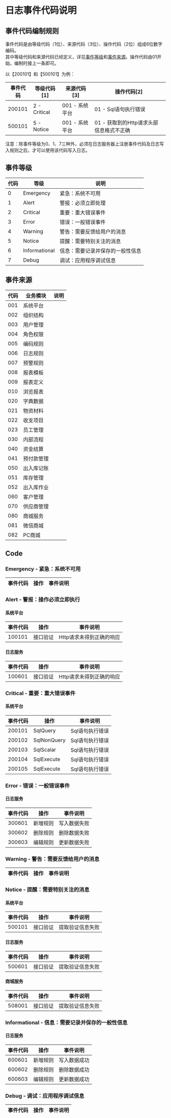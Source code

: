 # 日志事件代码说明

## 事件代码编制规则

事件代码是由等级代码（1位）、来源代码（3位）、操作代码（2位）组成6位数字编码。  
其中等级代码和来源代码已经定义，详见[事件等级](#事件等级)和[事件来源](#事件来源)。操作代码由01开始，编制时接上一条即可。

以【200101】和【500101】为例：

|事件代码|等级代码[1]|来源代码[3]|操作代码[2]
|---|---|---|---|
|200101|2 - Critical|001 - 系统平台|01 - Sql语句执行错误|
|500101|5 - Notice|001 - 系统平台|01 - 获取到的Http请求头部信息格式不正确|

注意：除事件等级为0、1、7三种外，必须在日志服务器上注册事件代码及日志写入规则之后，才可以使用该代码写入日志。

## 事件等级

|代码|等级|说明|
|---|---|---|
|0|Emergency|紧急：系统不可用|
|1|Alert|警报：必须立即处理|
|2|Critical|重要：重大错误事件|
|3|Error|错误：一般错误事件|
|4|Warning|警告：需要反馈给用户的消息|
|5|Notice|提醒：需要特别关注的消息|
|6|Informational|信息：需要记录并保存的一般性信息|
|7|Debug|调试：应用程序调试信息|

## 事件来源

|代码|业务模块|说明|
|---|---|---|
|001|系统平台||
|002|组织结构||
|003|用户管理||
|004|角色权限||
|005|编码规则||
|006|日志规则||
|007|预警规则||
|008|报表模板||
|009|报表定义||
|010|浏览报表||
|020|字典数据||
|021|物资材料||
|022|收支项目||
|023|员工管理||
|030|内部流程||
|040|资金结算||
|041|预付款管理||
|050|出入库记账||
|051|库存管理||
|052|出入库作业||
|060|客户管理||
|070|供应商管理||
|080|商城服务||
|081|微信商城||
|082|PC商城||

## Code

### Emergency - 紧急：系统不可用

|事件代码|操作|事件说明|
|---|---|---|

### Alert - 警报：操作必须立即执行

#### 系统平台

|事件代码|操作|事件说明|
|---|---|---|
|100101|接口验证|Http请求未得到正确的响应|

#### 日志服务

|事件代码|操作|事件说明|
|---|---|---|
|100601|接口验证|Http请求未得到正确的响应|

### Critical - 重要：重大错误事件

#### 系统平台
|事件代码|操作|事件说明|
|---|---|---|
|200101|SqlQuery|Sql语句执行错误|
|200102|SqlNonQuery|Sql语句执行错误|
|200103|SqlScalar|Sql语句执行错误|
|200104|SqlExecute|Sql语句执行错误|
|200105|SqlExecute|Sql语句执行错误|

### Error - 错误：一般错误事件

#### 日志服务

|事件代码|操作|事件说明|
|---|---|---|
|300601|新增规则|写入数据失败|
|300602|删除规则|删除数据失败|
|300603|编辑规则|更新数据失败|

### Warning - 警告：需要反馈给用户的消息

|事件代码|操作|事件说明|
|---|---|---|

### Notice - 提醒：需要特别关注的消息

#### 系统平台
|事件代码|操作|事件说明|
|---|---|---|
|500101|接口验证|提取验证信息失败|

#### 日志服务

|事件代码|操作|事件说明|
|---|---|---|
|500601|接口验证|提取验证信息失败|

#### 商城服务
|事件代码|操作|事件说明|
|---|---|---|
|508001|接口验证|提取验证信息失败|

### Informational - 信息：需要记录并保存的一般性信息

#### 日志服务

|事件代码|操作|事件说明|
|---|---|---|
|600601|新增规则|写入数据成功|
|600602|删除规则|删除数据成功|
|600603|编辑规则|更新数据成功|

### Debug - 调试：应用程序调试信息

|事件代码|操作|事件说明|
|---|---|---|